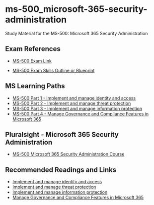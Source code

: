 # ms-500_microsoft-365-security-administration
Study Material for the MS-500: Microsoft 365 Security Administration

## Exam References
* [MS-500 Exam Link](https://docs.microsoft.com/en-us/learn/certifications/exams/ms-500)

* [MS-500 Exam Skills Outline or Blueprint](https://query.prod.cms.rt.microsoft.com/cms/api/am/binary/RE3VEI3)

## MS Learning Paths
* [MS-500 Part 1 - Implement and manage identity and access](https://docs.microsoft.com/en-us/learn/paths/implement-manage-identity-access/)
* [MS-500 Part 2 - Implement and manage threat protection](https://docs.microsoft.com/en-us/learn/paths/implement-manage-threat-protection/)
* [MS-500 Part 3 - Implement and manage information protection](https://docs.microsoft.com/en-us/learn/paths/implement-manage-information-protection/)
* [MS-500 Part 4 - Manage Governance and Compliance Features in Microsoft 365](https://docs.microsoft.com/en-us/learn/paths/manage-governance-compliance-features-microsoft-365/)

## Pluralsight - Microsoft 365 Security Administration
* [MS-500 Microsoft 365 Security Administration Course](https://app.pluralsight.com/paths/certificate/microsoft-365-security-administration-ms-500)

## Recommended Readings and Links
* [Implement and manage identity and access](https://github.com/mevans72/ms-500_microsoft-365-security-administration.md/blob/main/Implement%20and%20manage%20identity%20and%20access.md)
* [Implement and manage threat protection](https://github.com/mevans72/ms-500_microsoft-365-security-administration.md/blob/main/Implement%20and%20manage%20threat%20protection.md)
* [Implement and manage information protection](https://github.com/mevans72/ms-500_microsoft-365-security-administration.md/blob/main/Implement%20and%20manage%20information%20protection.md)
* [Manage Governance and Compliance Features in Microsoft 365]()
